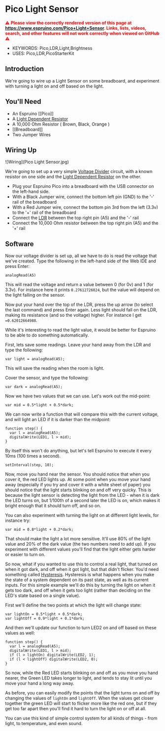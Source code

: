 <!--- Copyright (c) 2015 Gordon Williams, Pur3 Ltd. See the file LICENSE for copying permission. -->
Pico Light Sensor
===============

<span style="color:red">:warning: **Please view the correctly rendered version of this page at https://www.espruino.com/Pico+Light+Sensor. Links, lists, videos, search, and other features will not work correctly when viewed on GitHub** :warning:</span>

* KEYWORDS: Pico,LDR,Light,Brightness
* USES: Pico,LDR,PicoStarterKit

Introduction
-----------

We're going to wire up a Light Sensor on some breadboard, and experiment with turning a light on and off based on the light.

You'll Need
----------

* An Espruino [[Pico]]
* A [Light Dependent Resistor](/LDR)
* A 10,000 Ohm Resistor ( Brown, Black, Orange )
* [[Breadboard]]
* Two Jumper Wires

Wiring Up
--------

![Wiring](Pico Light Sensor.jpg)

We're going to set up a very simple [Voltage Divider](http://en.wikipedia.org/wiki/Voltage_divider) circuit, with a known resistor on one side and the [Light Dependent Resistor](/LDR) on the other.

* Plug your Espruino Pico into a breadboard with the USB connector on the left-hand side. 
* With a Black Jumper wire, connect the bottom left pin (GND) to the '-' rail of the breadboard
* With a Red Jumper wire, connect the bottom pin 3rd from the left (3.3v) to the '+' rail of the breadboard
* Connect the [LDR](/LDR) between the top right pin (A5) and the '-' rail
* Connect the 10,000 Ohm resistor between the top right pin (A5) and the '+' rail

Software
-------

Now our voltage divider is set up, all we have to do is read the voltage that we've created. Type the following in the left-hand side of the Web IDE and press Enter:

```
analogRead(A5)
```

This will read the voltage and return a value between 0 (for 0v) and 1 (for 3.3v). For instance here it prints `0.27612726024`, but the value will depend on the light falling on the sensor.

Now put your hand over the top of the LDR, press the up arrow (to select the last command) and press Enter again. Less light should fall on the LDR, making its resistance (and so the voltage) higher. For instance I get `=0.62012664988`.

While it's interesting to read the light value, it would be better for Espruino to be able to do something automatically. 

First, lets save some readings. Leave your hand away from the LDR and type the following:

```
var light = analogRead(A5);
```

This will save the reading when the room is light.

Cover the sensor, and type the following:

```
var dark = analogRead(A5);
```

Now we have two values that we can use. Let's work out the mid-point:

```
var mid = 0.5*light + 0.5*dark;
```

We can now write a function that will compare this with the current voltage, and will light an LED if it is darker than the midpoint:

```
function step() {
  var l = analogRead(A5);
  digitalWrite(LED1, l > mid);
}
```

By itself this won't do anything, but let's tell Espruino to execute it every 10ms (100 times a second).

```
setInterval(step, 10);
```

Now, move you hand near the sensor. You should notice that when you cover it, the red LED lights up. At some point when you move your hand away (especially if you try and cover it with a white sheet of paper) you should notice that the light starts blinking on and off very quicky. This is because the light sensor is detecting the light from the LED - when it is dark the LED turns on, but 1/100th of a second later the LED is on, which makes it bright enough that it should turn off, and so on.

You can also experiment with turning the light on at different light levels, for instance try:

```
var mid = 0.8*light + 0.2*dark;
```

That should make the light a lot more sensitive. It'll use 80% of the light value and 20% of the dark value (the two numbers need to add up). If you experiment with different values you'll find that the light either gets harder or easier to turn on.

So now, what if you wanted to use this to control a real light, that turned on when it got dark, and off when it got light, but that didn't flicker. You'd need something called [Hysteresis](http://en.wikipedia.org/wiki/Hysteresis). Hysteresis is what happens when you make the state of a system dependent on its past state, as well as its current inputs. For this simple example we'll do this by turning the light on when it gets too dark, and off when it gets too light (rather than deciding on the LED's state based on a single value).

First we'll define the two points at which the light will change state:

```
var lightOn = 0.5*light + 0.5*dark;
var lightOff = 0.9*light + 0.1*dark;
```

And then we'll update our function to turn LED2 on and off based on these values as well:

```
function step() {
  var l = analogRead(A5);
  digitalWrite(LED1, l > mid);
  if (l > lightOn) digitalWrite(LED2, 1);
  if (l < lightOff) digitalWrite(LED2, 0);
}
```

So now, while the Red LED starts blinking on and off as you move you hand nearer, the Green LED takes longer to light, and tends to stay lit until you move your hand a long way away.

As before, you can easily modify the points that the light turns on and off by changing the values of `lightOn` and `lightOff`. When the values get closer together the green LED will start to flicker more like the red one, but if they get too far apart then you'll find it hard to turn the light on or off at all.

You can use this kind of simple control system for all kinds of things - from light, to temperature, and even sound.
